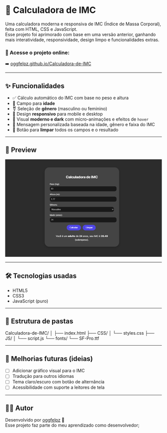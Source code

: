 # 💪 Calculadora de IMC

Uma calculadora moderna e responsiva de IMC (Índice de Massa Corporal), feita com HTML, CSS e JavaScript.  
Esse projeto foi aprimorado com base em uma versão anterior, ganhando mais interatividade, responsividade, design limpo e funcionalidades extras.

### 🔗 Acesse o projeto online:
➡️ [oggfelpz.github.io/Calculadora-de-IMC](https://oggfelpz.github.io/Calculadora-de-IMC/)

---

## ✨ Funcionalidades

- ✅ Cálculo automático do IMC com base no peso e altura
- 👤 Campo para **idade**
- ⚧️ Seleção de **gênero** (masculino ou feminino)
- 📱 Design **responsivo** para mobile e desktop
- 🎨 Visual **moderno e dark** com micro-animações e efeitos de `hover`
- 💬 Mensagem personalizada baseada na idade, gênero e faixa do IMC
- 🧹 Botão para **limpar** todos os campos e o resultado

---

## 📸 Preview

![Preview do Projeto](IMC_Preview.png)

---

## 🛠️ Tecnologias usadas

- HTML5
- CSS3
- JavaScript (puro)

---

## 📁 Estrutura de pastas

Calculadora-de-IMC/
│
├── index.html
├── CSS/
│ └── styles.css
├── JS/
│ └── script.js
└── fonts/
└── SF-Pro.ttf


---

## 📌 Melhorias futuras (ideias)

- [ ] Adicionar gráfico visual para o IMC
- [ ] Tradução para outros idiomas
- [ ] Tema claro/escuro com botão de alternância
- [ ] Acessibilidade com suporte a leitores de tela

---

## 👨‍💻 Autor

Desenvolvido por [oggfelpz](https://github.com/oggfelpz) 🧠  
Esse projeto faz parte do meu aprendizado como desenvolvedor;

